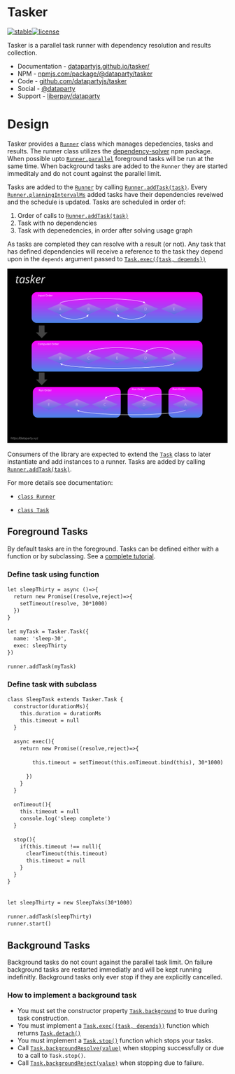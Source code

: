 # Tasker
[![stable](https://badges.github.io/stability-badges/dist/stable.svg)](https://github.com/badges/stability-badges)[![license](https://img.shields.io/github/license/datapartyjs/tasker)](https://github.com/datapartyjs/tasker/blob/main/LICENSE)

Tasker is a parallel task runner with dependency resolution and results collection.

 * Documentation - [datapartyjs.github.io/tasker/](https://datapartyjs.github.io/tasker)
 * NPM - [npmjs.com/package/@dataparty/tasker](https://www.npmjs.com/package/@dataparty/tasker)
 * Code - [github.com/datapartyjs/tasker](https://github.com/datapartyjs/tasker)
 * Social - [@dataparty](https://partyon.xyz/@dataparty)
 * Support - [liberpay/dataparty](https://liberapay.com/dataparty)

# Design

Tasker provides a [`Runner`](https://datapartyjs.github.io/tasker/Runner.html) class which manages depedencies, tasks and results. The runner class utilizes the [dependency-solver](https://www.npmjs.com/package/dependency-solver) npm package. When possible upto [`Runner.parallel`](https://datapartyjs.github.io/tasker/Runner.html#Runner) foreground tasks will be run at the same time. When background tasks are added to the `Runner` they are started immeditaly and do not count against the parallel limit.

Tasks are added to the [`Runner`](https://datapartyjs.github.io/tasker/Runner.html) by calling [`Runner.addTask(task)`](https://datapartyjs.github.io/tasker/Runner.html#addTask). Every [`Runner.planningIntervalMs`](https://datapartyjs.github.io/tasker/Runner.html) added tasks have their dependencies reveiwed and the schedule is updated. Tasks are scheduled in order of:

 1. Order of calls to [`Runner.addTask(task)`](https://datapartyjs.github.io/tasker/Runner.html#addTask)
 2. Task with no dependencies
 3. Task with depenedencies, in order after solving usage graph

As tasks are completed they can resolve with a result (or not). Any task that has defined dependencies will receive a reference to the task they depend upon in the `depends` argument passed to [`Task.exec({task, depends})`](https://datapartyjs.github.io/tasker/Task.html#exec)

![](./images/tasker-overview.svg)

Consumers of the library are expected to extend the [`Task`](https://datapartyjs.github.io/tasker/Task.html) class to later instantiate and add instances to a runner. Tasks are added by calling [`Runner.addTask(task)`](https://datapartyjs.github.io/tasker/Runner.html#addTask).

For more details see documentation:

* [`class Runner`](https://datapartyjs.github.io/tasker/Runner.html)

* [`class Task`](https://datapartyjs.github.io/tasker/Task.html)



## Foreground Tasks

By default tasks are in the foreground. Tasks can be defined either with a function or by subclassing. See a [complete tutorial](https://datapartyjs.github.io/tasker/tutorial-foreground%20tasks.html).

### Define task using function

```
let sleepThirty = async ()=>{
  return new Promise((resolve,reject)=>{
    setTimeout(resolve, 30*1000)
  })
}

let myTask = Tasker.Task({
  name: 'sleep-30',
  exec: sleepThirty
})

runner.addTask(myTask)
```

### Define task with subclass

```
class SleepTask extends Tasker.Task {
  constructor(durationMs){
    this.duration = durationMs
    this.timeout = null
  }

  async exec(){
    return new Promise((resolve,reject)=>{

        this.timeout = setTimeout(this.onTimeout.bind(this), 30*1000)

      })
    }
  }

  onTimeout(){
    this.timeout = null
    console.log('sleep complete')
  }

  stop(){
    if(this.timeout !== null){
      clearTimeout(this.timeout)
      this.timeout = null
    }
  }
}


let sleepThirty = new SleepTaks(30*1000)

runner.addTask(sleepThirty)
runner.start()
```

## Background Tasks

Background tasks do not count against the parallel task limit. On failure background tasks are restarted immediatly and will be kept running indefinitly. Background tasks only ever stop if they are explicitly cancelled.

### How to implement a background task

 * You must set the constructor property [`Task.background`](https://datapartyjs.github.io/tasker/Task.html#constructor) to true during task construction.
 * You must implement a [`Task.exec({task, depends})`](https://datapartyjs.github.io/tasker/Task.html#exec) function which returns [`Task.detach()`](https://datapartyjs.github.io/tasker/Task.html#detach)
 * You must implement a [`Task.stop()`](https://datapartyjs.github.io/tasker/Task.html#stop) function which stops your tasks.
 * Call [`Task.backgroundResolve(value)`](https://datapartyjs.github.io/tasker/Task.html#backgroundResolve) when stopping successfully or due to a call to `Task.stop()`.
 * Call [`Task.backgroundReject(value)`](https://datapartyjs.github.io/tasker/Task.html#backgroundReject) when stopping due to failure.